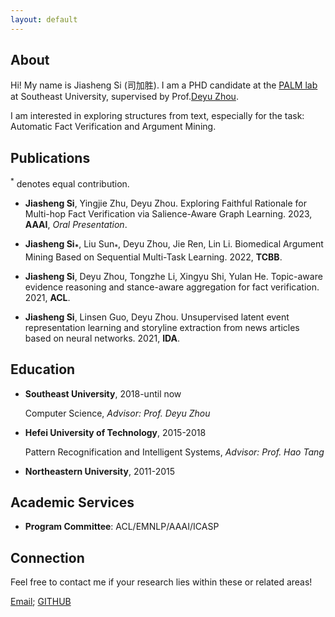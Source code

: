 ```yaml
---
layout: default
---
```



## About
Hi! My name is Jiasheng Si (司加胜). I am a PHD candidate at the [PALM lab](http://palm.seu.edu.cn/) at Southeast University, supervised by Prof.[Deyu Zhou](http://palm.seu.edu.cn/zhoudeyu/Home.html).

I am interested in exploring structures from text, especially for the task: Automatic Fact Verification and Argument Mining.


## Publications

<sup>*</sup> denotes equal contribution.

- **Jiasheng Si**, Yingjie Zhu, Deyu Zhou. Exploring Faithful Rationale for Multi-hop Fact Verification via Salience-Aware Graph Learning. 2023, **AAAI**, *Oral Presentation*.
  
 
- **Jiasheng Si<sub>*</sub>**, Liu Sun<sub>*</sub>, Deyu Zhou, Jie Ren, Lin Li. Biomedical Argument Mining Based on Sequential Multi-Task Learning. 2022, **TCBB**.
  

- **Jiasheng Si**, Deyu Zhou, Tongzhe Li, Xingyu Shi, Yulan He. Topic-aware evidence reasoning and stance-aware aggregation for fact verification. 2021, **ACL**. 
  

- **Jiasheng Si**, Linsen Guo, Deyu Zhou. Unsupervised latent event representation learning and storyline extraction from news articles based on neural networks. 2021, **IDA**.
  
  
  
## Education
  
- **Southeast University**, 2018-until now
  
  Computer Science, *Advisor: Prof. Deyu Zhou*
  
- **Hefei University of Technology**, 2015-2018
    
  Pattern Recognification and Intelligent Systems, *Advisor: Prof. Hao Tang*
  
- **Northeastern University**, 2011-2015
    


## Academic Services
- **Program Committee**: ACL/EMNLP/AAAI/ICASP


## Connection
Feel free to contact me if your research lies within these or related areas!

[Email](mailto:jasensi@163.com); [GITHUB](https://github.com/jasenchn)
